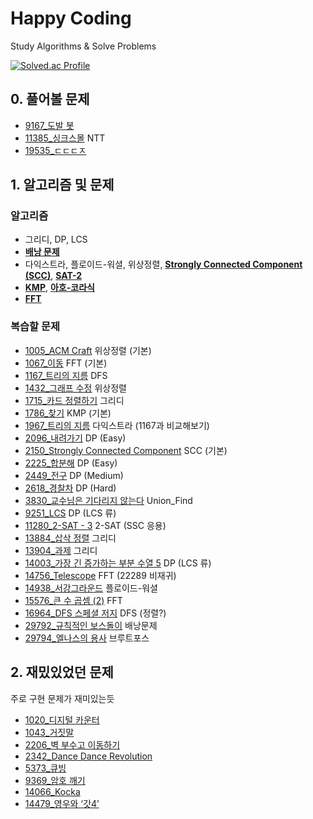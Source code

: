 # Happy Coding

Study Algorithms & Solve Problems

[![Solved.ac Profile](http://mazassumnida.wtf/api/v2/generate_badge?boj=husask)](https://solved.ac/husask/)

## 0. 풀어볼 문제
- [9167_도발 봇](https://www.acmicpc.net/problem/9167)
- [11385_싱크스몰](https://www.acmicpc.net/problem/11385) NTT
- [19535_ㄷㄷㄷㅈ](https://www.acmicpc.net/problem/19535)

## 1. 알고리즘 및 문제

### 알고리즘 
- 그리디, DP, LCS
- <b><u>배낭 문제</u></b>
- 다익스트라, 플로이드-워셜, 위상정렬, <b><u>Strongly Connected Component (SCC)</u></b>, <b><u>SAT-2</u></b>
- <b><u>KMP</u></b>, <b><u>아호-코라식</u></b>
- <b><u>FFT</u></b>

### 복습할 문제
- [1005_ACM Craft](https://www.acmicpc.net/problem/1005) 위상정렬 (기본)
- [1067_이동](https://www.acmicpc.net/problem/1067) FFT (기본)
- [1167_트리의 지름](https://www.acmicpc.net/problem/1167) DFS
- [1432_그래프 수정](https://www.acmicpc.net/problem/1432) 위상정렬 
- [1715_카드 정렬하기](https://www.acmicpc.net/problem/1715) 그리디
- [1786_찾기](https://www.acmicpc.net/problem/1786) KMP (기본)
- [1967_트리의 지름](https://www.acmicpc.net/problem/1167) 다익스트라 (1167과 비교해보기)
- [2096_내려가기](https://www.acmicpc.net/problem/2096) DP (Easy)
- [2150_Strongly Connected Component](https://www.acmicpc.net/problem/2096) SCC (기본)
- [2225_합분해](https://www.acmicpc.net/problem/2225) DP (Easy)
- [2449_전구](https://www.acmicpc.net/problem/2449) DP (Medium)
- [2618_경찰차](https://www.acmicpc.net/problem/2618) DP (Hard)
- [3830_교수님은 기다리지 않는다](https://www.acmicpc.net/problem/3830) Union_Find
- [9251_LCS](https://www.acmicpc.net/problem/9251) DP (LCS 류)
- [11280_2-SAT - 3](https://www.acmicpc.net/problem/11280) 2-SAT (SSC 응용)
- [13884_삽삭 정렬](https://www.acmicpc.net/problem/13884) 그리디
- [13904_과제](https://www.acmicpc.net/problem/13904) 그리디
- [14003_가장 긴 증가하는 부분 수열 5](https://www.acmicpc.net/problem/14003) DP (LCS 류)
- [14756_Telescope](https://www.acmicpc.net/problem/14756) FFT (22289 비재귀)
- [14938_서강그라운드](https://www.acmicpc.net/problem/14938) 플로이드-워셜
- [15576_큰 수 곱셈 (2)](https://www.acmicpc.net/problem/15576) FFT
- [16964_DFS 스페셜 저지](https://www.acmicpc.net/problem/16964) DFS (정렬?)
- [29792_규칙적인 보스돌이](https://www.acmicpc.net/problem/29792) 배낭문제
- [29794_엘나스의 용사](https://www.acmicpc.net/problem/29794) 브루트포스


## 2. 재밌있었던 문제
주로 구현 문제가 재미있는듯
- [1020_디지털 카운터](https://www.acmicpc.net/problem/1020)
- [1043_거짓말](https://www.acmicpc.net/problem/1043)
- [2206_벽 부수고 이동하기](https://www.acmicpc.net/problem/2206)
- [2342_Dance Dance Revolution](https://www.acmicpc.net/problem/2342)
- [5373_큐빙](https://www.acmicpc.net/problem/5373)
- [9369_암호 깨기](https://www.acmicpc.net/problem/9369)
- [14066_Kocka](https://www.acmicpc.net/problem/14066)
- [14479_영우와 ‘갓4’](https://www.acmicpc.net/problem/14679)
